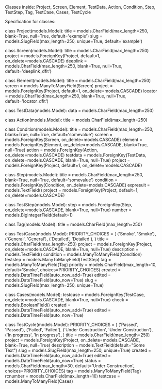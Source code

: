 Classes inside:
Project, Screen, Element, TestData, Action, Condition, Step, TestStep, Tag, TestCase, Cases, TestCycle








Specification for classes:

class Project(models.Model):
    title = models.CharField(max_length=250, blank=True, null=True, default='example')
    slug = models.SlugField(max_length=250, unique=True, default='example')

class Screen(models.Model):
    title = models.CharField(max_length=250)
    project = models.ForeignKey(Project, default=1, on_delete=models.CASCADE)
    deeplink = models.CharField(max_length=250, blank=True, null=True, default='deeplink_dflt')

class Element(models.Model):
    title = models.CharField(max_length=250)
    screen = models.ManyToManyField(Screen)
    project = models.ForeignKey(Project, default=1, on_delete=models.CASCADE)
    locator = models.CharField(max_length=250, blank=True, null=True, default='locator_dflt')

class TestData(models.Model):
    data = models.CharField(max_length=250)

class Action(models.Model):
    title = models.CharField(max_length=250)

class Condition(models.Model):
    title = models.CharField(max_length=250, blank=True, null=True, default='somevalue')
    screen = models.ForeignKey(Screen, on_delete=models.CASCADE)
    element = models.ForeignKey(Element, on_delete=models.CASCADE, blank=True, null=True)
    action = models.ForeignKey(Action, on_delete=models.CASCADE)
    testdata = models.ForeignKey(TestData, on_delete=models.CASCADE, blank=True, null=True)
    project = models.ForeignKey(Project, default=1, on_delete=models.CASCADE)

class Step(models.Model):
    title = models.CharField(max_length=250, blank=True, null=True, default='somevalue')
    condition = models.ForeignKey(Condition, on_delete=models.CASCADE)
    expresult = models.TextField()
    project = models.ForeignKey(Project, default=1, on_delete=models.CASCADE)

class TestStep(models.Model):
    step = models.ForeignKey(Step, on_delete=models.CASCADE, blank=True, null=True)
    number = models.BigIntegerField(default=1)

class Tag(models.Model):
    title = models.CharField(max_length=250)

class TestCase(models.Model):
    PRIORITY_CHOICES = (
        ('Smoke', 'Smoke'),
        ('General', 'General'),
        ('Detailed', 'Detailed'),
    )
    title = models.CharField(max_length=250)
    project = models.ForeignKey(Project, on_delete=models.CASCADE, blank=True, null=True)
    description = models.TextField()
    condition = models.ManyToManyField(Condition)
    teststep = models.ManyToManyField(TestStep)
    tag = models.ManyToManyField(Tag)
    priority = models.CharField(max_length=10, default='Smoke', choices=PRIORITY_CHOICES)
    created = models.DateTimeField(auto_now_add=True)
    edited = models.DateTimeField(auto_now=True)
    slug = models.SlugField(max_length=250, unique=True)

class Cases(models.Model):
    testcase = models.ForeignKey(TestCase, on_delete=models.CASCADE, blank=True, null=True)
    check = models.BooleanField()
    created = models.DateTimeField(auto_now_add=True)
    edited = models.DateTimeField(auto_now=True)


class TestCycle(models.Model):
    PRIORITY_CHOICES = (
        ('Passed', 'Passed'),
        ('Failed', 'Failed'),
        ('Under Construction', 'Under Construction'),
        ('In progress', 'In progress'),
    )
    title = models.CharField(max_length=250)
    project = models.ForeignKey(Project, on_delete=models.CASCADE, blank=True, null=True)
    description = models.TextField(default="Some Text")
    slug = models.SlugField(max_length=250, unique=True)
    created = models.DateTimeField(auto_now_add=True)
    edited = models.DateTimeField(auto_now=True)
    status = models.CharField(max_length=30, default='Under Construction', choices=PRIORITY_CHOICES)
    tag = models.ManyToManyField(Tag)
    rcnumber = models.CharField(max_length=10)
    testcase = models.ManyToManyField(Cases)